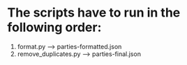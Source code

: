 # The scripts have to run in the following order:

1. format.py --> parties-formatted.json
2. remove_duplicates.py --> parties-final.json
